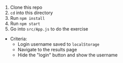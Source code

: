 1. Clone this repo
1. `cd` into this directory
1. Run `npm install`
1. Run `npm start`
1. Go into `src/App.js` to do the exercise

- Criteria:
  - Login username saved to `localStorage`
  - Navigate to the results page
  - Hide the "login" button and show the username

